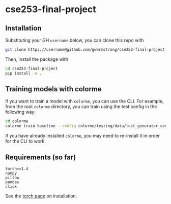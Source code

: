 # cse253-final-project

## Installation

Substituting your GH `username` below, you can clone this repo with
```bash
git clone https://username@github.com/gwarmstrong/cse253-final-project.git
```

Then, install the package with
```bash
cd cse253-final-project
pip install -e .
```

## Training models with colorme
If you want to train a model with `colorme`, you can use the CLI. For example, from the root `colorme` directory,
you can train using the test config in the following way:
```bash
cd colorme
colorme train baseline --config colorme/testing/data/test_generator_config.yml 
```

If you have already installed `colorme`, you may need to re-install it in order for the CLI to work.

## Requirements (so far)

```text
torch>=1.4
numpy
pillow
pandas
click
```

See the [torch page](https://pytorch.org/get-started/locally/) on installation.